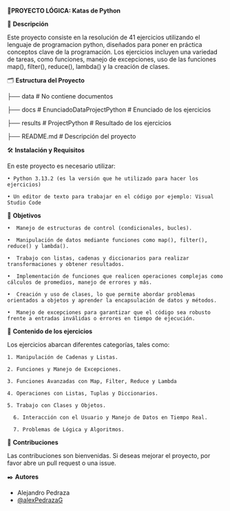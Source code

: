 🚀**PROYECTO LÓGICA: Katas de Python**

📌 **Descripción**

Este proyecto consiste en la resolución de 41 ejercicios utilizando el lenguaje de programacion python, diseñados para poner en práctica conceptos clave de la programación. Los ejercicios incluyen una variedad de tareas, como funciones, manejo de excepciones, uso de las funciones map(), filter(), reduce(), lambda() y la creación de clases.


🗂️ **Estructura del Proyecto**

├── data # No contiene documentos

├── docs # EnunciadoDataProjectPython # Enunciado de los ejercicios

├── results # ProjectPython # Resultado de los ejercicios 

├── README.md # Descripción del proyecto



🛠️ **Instalación y Requisitos**

En este proyecto es necesario utilizar:

    • Python 3.13.2 (es la versión que he utilizado para hacer los ejercicios)
    
    • Un editor de texto para trabajar en el código por ejemplo: Visual Studio Code
	
    
🎯 **Objetivos**

    •  Manejo de estructuras de control (condicionales, bucles).
	
    •  Manipulación de datos mediante funciones como map(), filter(), reduce() y lambda().

    •  Trabajo con listas, cadenas y diccionarios para realizar transformaciones y obtener resultados.

    •  Implementación de funciones que realicen operaciones complejas como cálculos de promedios, manejo de errores y más.

    •  Creación y uso de clases, lo que permite abordar problemas orientados a objetos y aprender la encapsulación de datos y métodos.

    •  Manejo de excepciones para garantizar que el código sea robusto frente a entradas inválidas o errores en tiempo de ejecución.
    


📝 **Contenido de los ejercicios**

Los ejercicios abarcan diferentes categorías, tales como:

    1. Manipulación de Cadenas y Listas.
    
    2. Funciones y Manejo de Excepciones.
    
    3. Funciones Avanzadas con Map, Filter, Reduce y Lambda
    
    4. Operaciones con Listas, Tuplas y Diccionarios.
    
    5. Trabajo con Clases y Objetos.
	    
	  6. Interacción con el Usuario y Manejo de Datos en Tiempo Real.

	  7. Problemas de Lógica y Algoritmos.
    


🤝 **Contribuciones**

Las contribuciones son bienvenidas. Si deseas mejorar el proyecto, por favor
abre un pull request o una issue.


✒️ **Autores**

- Alejandro Pedraza
- [@alexPedrazaG](https://github.com/alexPedrazaG/Proyecto_Logica.git)
